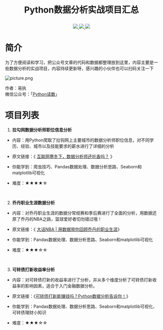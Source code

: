 # <p align="center">Python数据分析实战项目汇总</p>
<p align="center">
    <a href="">
        <img src="https://img.shields.io/badge/状态-持续更新中-brightgreen.svg">
        </a>
    <a href="">
        <img src="https://img.shields.io/badge/Python-3.6-blue.svg">
        </a>
    <a href="">
        <img src="https://img.shields.io/badge/%E5%BE%AE%E4%BF%A1%E5%85%AC%E4%BC%97%E5%8F%B7-Python%E8%AF%BB%E6%95%B0-ff69b4">
        </a>
</p>

# 简介

为了方便阅读和学习，把公众号文章的代码和数据都整理放到这里，内容主要是一些数据分析的实战项目，内容持续更新呀，感兴趣的小伙伴也可以扫码关注一下

![picture.png](https://upload-images.jianshu.io/upload_images/8316927-02bc45439867a7ad.png?imageMogr2/auto-orient/strip%7CimageView2/2/w/1240)

作者：易执<br>
微信公众号：「[Python读数](http://mp.weixin.qq.com/s?__biz=MzU2NjQ2ODMxNg==&mid=2247483943&idx=1&sn=06186d031fc901a1a1883d0833488d1f&chksm=fcad4994cbdac08234b9f74a23faed70be80129a7c2f32c043b8ebf87c346824296176922135&scene=18#wechat_redirect)」



# 项目列表

1. **拉勾网数据分析师职位信息分析**

- 内容：用Python爬取了拉钩网上主要城市的数据分析师职位信息，对不同学历、经验、城市以及技能要求的薪水进行了详细的分析
- 原文链接：《 [互联网寒冬下，数据分析师还吃香吗？](https://mp.weixin.qq.com/s/ta1YEWOn4zwZl8I3KaBAdg) 》

- 你能学到：爬虫技巧、Pandas数据处理、数据分析思路、Seaborn和matplotlib可视化
- 难度：★★★★☆

<br>

2. **乔丹职业生涯数据分析**

- 内容：对乔丹职业生涯的数据分常规赛和季后赛进行了全面的分析，用数据还原了乔丹的NBA之路，篮球爱好者切勿错过哦！
- 原文链接：《 [大话NBA | 用数据带你回顾乔丹的职业生涯](https://mp.weixin.qq.com/s/SSFUCBJZrFQ_3IF3tSP21g)》

- 你能学到：Pandas数据处理、数据分析思路、Seaborn和matplotlib可视化
- 难度：★★★☆☆

<br>

3. **可转债打新收益率分析**

- 内容：对可转债打新的收益率进行了分析，并从多个维度分析了可转债打新收益率的影响因素，适合于入门金融数据分析。
- 原文链接：《[可转债打新能赚钱吗？Python数据分析告诉你！](https://mp.weixin.qq.com/s/9h65D5hJxw25dbdQti1vxA)》

- 你能学到：Pandas数据处理、数据分析思路、Seaborn和matplotlib可视化、可转债理财小知识
- 难度：★★★☆☆
